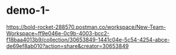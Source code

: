 # demo-1-

https://bold-rocket-288570.postman.co/workspace/New-Team-Workspace~ff9e046e-0c9b-4003-bcc2-f18baa4013b9/collection/30653849-1441c04e-5c54-4254-abce-de69ef8ab010?action=share&creator=30653849
